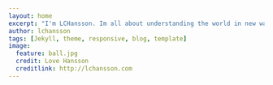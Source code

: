 ```yaml
---
layout: home
excerpt: "I'm LCHansson. Im all about understanding the world in new ways."
author: lchansson
tags: [Jekyll, theme, responsive, blog, template]
image:
  feature: ball.jpg
  credit: Love Hansson
  creditlink: http://lchansson.com
---
```

